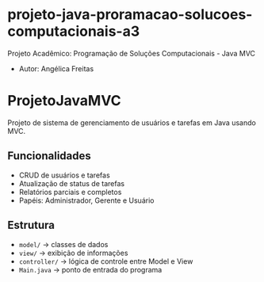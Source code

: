 # projeto-java-proramacao-solucoes-computacionais-a3
Projeto Acadêmico: Programação de Soluções Computacionais - Java MVC
- Autor: Angélica Freitas


# ProjetoJavaMVC
Projeto de sistema de gerenciamento de usuários e tarefas em Java usando MVC.

## Funcionalidades
- CRUD de usuários e tarefas
- Atualização de status de tarefas
- Relatórios parciais e completos
- Papéis: Administrador, Gerente e Usuário

## Estrutura
- `model/` → classes de dados
- `view/` → exibição de informações
- `controller/` → lógica de controle entre Model e View
- `Main.java` → ponto de entrada do programa

